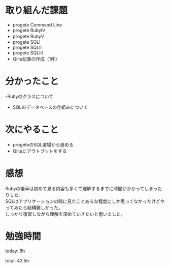 # 取り組んだ課題
- progete Command Line
- progete RubyⅣ
- progete RubyⅤ　
- progete SQLⅠ
- progete SQLⅡ
- progete SQLⅢ
- Qiita記事の作成（1件）


# 分かったこと
-Rubyのクラスについて
- SQLのデータベースの仕組みについて

# 次にやること
- progeteのSQL道場から進める
- Qiitaにアウトプットをする

# 感想
Rubyの後半は初めて見る内容も多くて理解するまでに時間がかかってしまったりした。  
SQLはアプリケーションの時に見たことあるな程度にしか思ってなかったけどやってみたら結構難しかった。  
しっかり復習しながら理解を深めていきたいと思いました。

# 勉強時間
today: 8h

total: 43.5h
